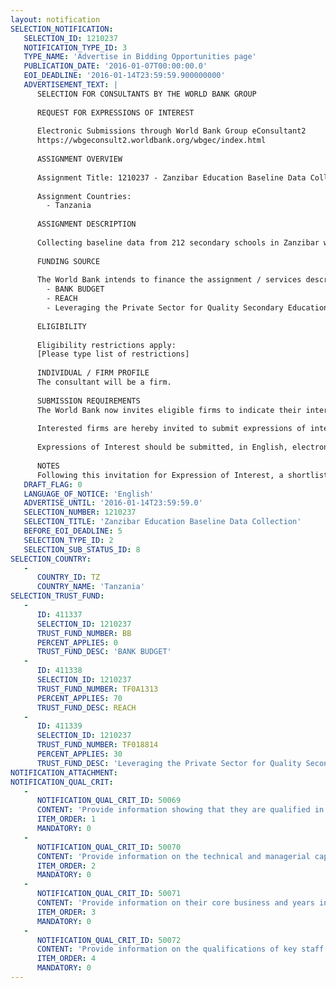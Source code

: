 ```yaml
---
layout: notification
SELECTION_NOTIFICATION: 
   SELECTION_ID: 1210237
   NOTIFICATION_TYPE_ID: 3
   TYPE_NAME: 'Advertise in Bidding Opportunities page'
   PUBLICATION_DATE: '2016-01-07T00:00:00.0'
   EOI_DEADLINE: '2016-01-14T23:59:59.900000000'
   ADVERTISEMENT_TEXT: |
      SELECTION FOR CONSULTANTS BY THE WORLD BANK GROUP
      
      REQUEST FOR EXPRESSIONS OF INTEREST
      
      Electronic Submissions through World Bank Group eConsultant2
      https://wbgeconsult2.worldbank.org/wbgec/index.html
      
      ASSIGNMENT OVERVIEW
      
      Assignment Title: 1210237 - Zanzibar Education Baseline Data Collection
      
      Assignment Countries:
        - Tanzania
      
      ASSIGNMENT DESCRIPTION
      
      Collecting baseline data from 212 secondary schools in Zanzibar which will be a focus of the new IDA financed education project titled Zanzibar Improving Students Prospects project (ZISP)
      
      FUNDING SOURCE
      
      The World Bank intends to finance the assignment / services described below under the following trust fund(s):
        - BANK BUDGET
        - REACH
        - Leveraging the Private Sector for Quality Secondary Education
      
      ELIGIBILITY
      
      Eligibility restrictions apply:
      [Please type list of restrictions]
      
      INDIVIDUAL / FIRM PROFILE
      The consultant will be a firm. 
      
      SUBMISSION REQUIREMENTS
      The World Bank now invites eligible firms to indicate their interest in providing the services.  Interested firms must provide information indicating that they are qualified to perform the services (brochures, description of similar assignments, experience in similar conditions, availability of appropriate skills among staff, etc. for firms; CV and cover letter for individuals).  Please note that the total size of all attachments should be less than 5MB.  Consultants may associate to enhance their qualifications.
      
      Interested firms are hereby invited to submit expressions of interest.
      
      Expressions of Interest should be submitted, in English, electronically through World Bank Group eTendering (https://wbgeconsult2.worldbank.org/wbgec/index.html)
      
      NOTES
      Following this invitation for Expression of Interest, a shortlist of qualified firms will be formally invited to submit proposals.  Shortlisting and selection will be subject to the availability of funding.
   DRAFT_FLAG: 0
   LANGUAGE_OF_NOTICE: 'English'
   ADVERTISE_UNTIL: '2016-01-14T23:59:59.0'
   SELECTION_NUMBER: 1210237
   SELECTION_TITLE: 'Zanzibar Education Baseline Data Collection'
   BEFORE_EOI_DEADLINE: 5
   SELECTION_TYPE_ID: 2
   SELECTION_SUB_STATUS_ID: 8
SELECTION_COUNTRY: 
   - 
      COUNTRY_ID: TZ
      COUNTRY_NAME: 'Tanzania'
SELECTION_TRUST_FUND: 
   - 
      ID: 411337
      SELECTION_ID: 1210237
      TRUST_FUND_NUMBER: BB
      PERCENT_APPLIES: 0
      TRUST_FUND_DESC: 'BANK BUDGET'
   - 
      ID: 411338
      SELECTION_ID: 1210237
      TRUST_FUND_NUMBER: TF0A1313
      PERCENT_APPLIES: 70
      TRUST_FUND_DESC: REACH
   - 
      ID: 411339
      SELECTION_ID: 1210237
      TRUST_FUND_NUMBER: TF018814
      PERCENT_APPLIES: 30
      TRUST_FUND_DESC: 'Leveraging the Private Sector for Quality Secondary Education'
NOTIFICATION_ATTACHMENT: 
NOTIFICATION_QUAL_CRIT: 
   - 
      NOTIFICATION_QUAL_CRIT_ID: 50069
      CONTENT: 'Provide information showing that they are qualified in the field of the assignment.'
      ITEM_ORDER: 1
      MANDATORY: 0
   - 
      NOTIFICATION_QUAL_CRIT_ID: 50070
      CONTENT: 'Provide information on the technical and managerial capabilities of the firm.'
      ITEM_ORDER: 2
      MANDATORY: 0
   - 
      NOTIFICATION_QUAL_CRIT_ID: 50071
      CONTENT: 'Provide information on their core business and years in business.'
      ITEM_ORDER: 3
      MANDATORY: 0
   - 
      NOTIFICATION_QUAL_CRIT_ID: 50072
      CONTENT: 'Provide information on the qualifications of key staff.'
      ITEM_ORDER: 4
      MANDATORY: 0
---
```

